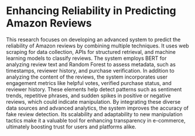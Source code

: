 # Enhancing Reliability in Predicting Amazon Reviews
This research focuses on developing an advanced system to predict the reliability of Amazon reviews by combining multiple techniques. It uses web scraping for data collection, APIs for structured retrieval, and machine learning models to classify reviews. The system employs BERT for analyzing review text and Random Forest to assess metadata, such as timestamps, reviewer history, and purchase verification. In addition to analyzing the content of the reviews, the system incorporates user engagement metrics like helpful votes, verified purchase status, and reviewer history. These elements help detect patterns such as sentiment trends, repetitive phrases, and sudden spikes in positive or negative reviews, which could indicate manipulation. By integrating these diverse data sources and advanced analytics, the system improves the accuracy of fake review detection. Its scalability and adaptability to new manipulation tactics make it a valuable tool for enhancing transparency in e-commerce, ultimately boosting trust for users and platforms alike.
